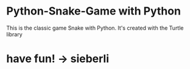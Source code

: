 # Python-Snake-Game with Python
This is the classic game Snake with Python. It's created with the Turtle library
# have fun! -> sieberli
